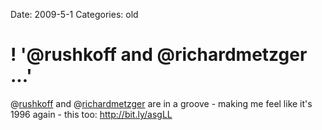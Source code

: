 Date: 2009-5-1
Categories: old

# ! '@rushkoff and @richardmetzger ...'

@<a href="http://twitter.com/rushkoff">rushkoff</a> and @<a href="http://twitter.com/richardmetzger">richardmetzger</a> are in a groove - making me feel like it's 1996 again - this too:  <a href="http://bit.ly/asgLL" rel="nofollow">http://bit.ly/asgLL</a>
